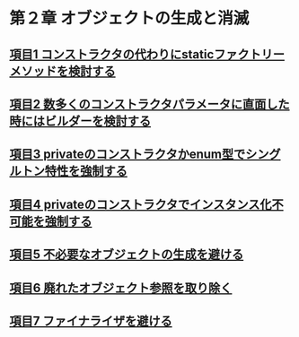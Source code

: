 # 第２章 オブジェクトの生成と消滅

## [項目1 コンストラクタの代わりにstaticファクトリーメソッドを検討する](./item01.md)

## [項目2 数多くのコンストラクタパラメータに直面した時にはビルダーを検討する](./item02.md)

## [項目3 privateのコンストラクタかenum型でシングルトン特性を強制する](./item03.md)

## [項目4 privateのコンストラクタでインスタンス化不可能を強制する](./item04.md)

## [項目5 不必要なオブジェクトの生成を避ける](./item05.md)

## [項目6 廃れたオブジェクト参照を取り除く](./item06.md)

## [項目7 ファイナライザを避ける](./item07.md)
